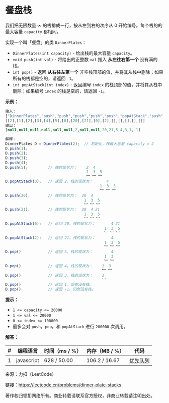 # 餐盘栈

我们把无限数量 ∞ 的栈排成一行，按从左到右的次序从 0 开始编号。每个栈的的最大容量 `capacity` 都相同。

实现一个叫「餐盘」的类 `DinnerPlates`：

- `DinnerPlates(int capacity)` - 给出栈的最大容量 `capacity`。
- `void push(int val)` - 将给出的正整数 `val` 推入 **从左往右第一个** 没有满的栈。
- `int pop()` - 返回 **从右往左第一个** 非空栈顶部的值，并将其从栈中删除；如果所有的栈都是空的，请返回 `-1`。
- `int popAtStack(int index)` - 返回编号 `index` 的栈顶部的值，并将其从栈中删除；如果编号 `index` 的栈是空的，请返回 `-1`。

**示例：**

``` javascript
输入：
["DinnerPlates","push","push","push","push","push","popAtStack","push","push","popAtStack","popAtStack","pop","pop","pop","pop","pop"]
[[2],[1],[2],[3],[4],[5],[0],[20],[21],[0],[2],[],[],[],[],[]]
输出：
[null,null,null,null,null,null,2,null,null,20,21,5,4,3,1,-1]

解释：
DinnerPlates D = DinnerPlates(2);  // 初始化，栈最大容量 capacity = 2
D.push(1);
D.push(2);
D.push(3);
D.push(4);
D.push(5);         // 栈的现状为：    2  4
                                    1  3  5
                                    ﹈ ﹈ ﹈
D.popAtStack(0);   // 返回 2。栈的现状为：      4
                                          1  3  5
                                          ﹈ ﹈ ﹈
D.push(20);        // 栈的现状为：  20  4
                                   1  3  5
                                   ﹈ ﹈ ﹈
D.push(21);        // 栈的现状为：  20  4 21
                                   1  3  5
                                   ﹈ ﹈ ﹈
D.popAtStack(0);   // 返回 20。栈的现状为：       4 21
                                            1  3  5
                                            ﹈ ﹈ ﹈
D.popAtStack(2);   // 返回 21。栈的现状为：       4
                                            1  3  5
                                            ﹈ ﹈ ﹈
D.pop()            // 返回 5。栈的现状为：        4
                                            1  3
                                            ﹈ ﹈  
D.pop()            // 返回 4。栈的现状为：    1  3
                                           ﹈ ﹈
D.pop()            // 返回 3。栈的现状为：    1
                                           ﹈
D.pop()            // 返回 1。现在没有栈。
D.pop()            // 返回 -1。仍然没有栈。
```

**提示：**

- `1 <= capacity <= 20000`
- `1 <= val <= 20000`
- `0 <= index <= 100000`
- 最多会对 `push`，`pop`，和 `popAtStack` 进行 `200000` 次调用。

**解答：**

**#**|**编程语言**|**时间（ms / %）**|**内存（MB / %）**|**代码**
--|--|--|--|--
1|javascript|628 / 50.00|106.2 / 16.67|[优先队列](./javascript/ac_v1.js)

来源：力扣（LeetCode）

链接：https://leetcode.cn/problems/dinner-plate-stacks

著作权归领扣网络所有。商业转载请联系官方授权，非商业转载请注明出处。
